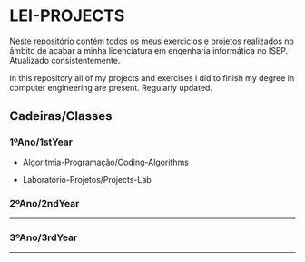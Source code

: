 # LEI-PROJECTS
Neste repositório contém todos os meus exercicios e projetos realizados no âmbito de acabar a minha licenciatura em engenharia informática no ISEP. Atualizado consistentemente.

In this repository all of my projects and exercises i did to finish my degree in computer engineering are present. Regularly updated.

## Cadeiras/Classes

### 1ºAno/1stYear
* Algoritmia-Programação/Coding-Algorithms
+ Laboratório-Projetos/Projects-Lab
### 2ºAno/2ndYear
---
### 3ºAno/3rdYear
---
